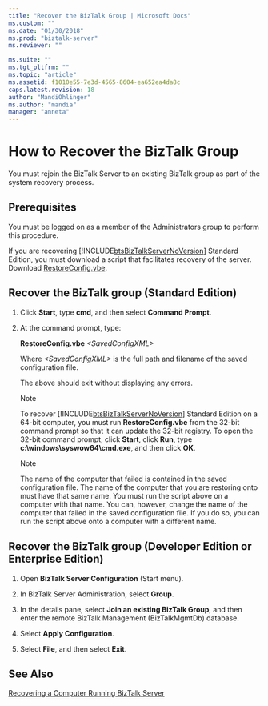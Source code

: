 ```yaml
---
title: "Recover the BizTalk Group | Microsoft Docs"
ms.custom: ""
ms.date: "01/30/2018"
ms.prod: "biztalk-server"
ms.reviewer: ""

ms.suite: ""
ms.tgt_pltfrm: ""
ms.topic: "article"
ms.assetid: f1010e55-7e3d-4565-8604-ea652ea4da8c
caps.latest.revision: 18
author: "MandiOhlinger"
ms.author: "mandia"
manager: "anneta"
---
```

# How to Recover the BizTalk Group
You must rejoin the BizTalk Server to an existing BizTalk group as part of the system recovery process.  
  
## Prerequisites  
 You must be logged on as a member of the Administrators group to perform this procedure.  
  
 If you are recovering [!INCLUDE[btsBizTalkServerNoVersion](../includes/btsbiztalkservernoversion-md.md)] Standard Edition, you must download a script that facilitates recovery of the server. Download [RestoreConfig.vbe](https://www.microsoft.com/download/details.aspx?id=7462).  
  
## Recover the BizTalk group (Standard Edition)  
  
1.  Click **Start**, type **cmd**, and then select **Command Prompt**.  
  
2.  At the command prompt, type:  
  
     **RestoreConfig.vbe**  *\<SavedConfigXML\>*  
  
     Where *\<SavedConfigXML\>* is the full path and filename of the saved configuration file.  
  
     The above should exit without displaying any errors.  
  
    > [!NOTE]
    >  To recover [!INCLUDE[btsBizTalkServerNoVersion](../includes/btsbiztalkservernoversion-md.md)] Standard Edition on a 64-bit computer, you must run **RestoreConfig.vbe** from the 32-bit command prompt so that it can update the 32-bit registry. To open the 32-bit command prompt, click **Start**, click **Run**, type **c:\windows\syswow64\cmd.exe**, and then click **OK**.  
  
    > [!NOTE]
    >  The name of the computer that failed is contained in the saved configuration file. The name of the computer that you are restoring onto must have that same name. You must run the script above on a computer with that name. You can, however, change the name of the computer that failed in the saved configuration file. If you do so, you can run the script above onto a computer with a different name.  
  
## Recover the BizTalk group (Developer Edition or Enterprise Edition)  
  
1.  Open **BizTalk Server Configuration** (Start menu).
  
2.  In BizTalk Server Administration, select **Group**.  
  
3.  In the details pane, select **Join an existing BizTalk Group**, and then enter the remote BizTalk Management (BizTalkMgmtDb) database.  
  
4.  Select **Apply Configuration**.  
  
5.  Select **File**, and then select **Exit**.  
  
## See Also  
 [Recovering a Computer Running BizTalk Server](../core/recovering-a-computer-running-biztalk-server.md)
